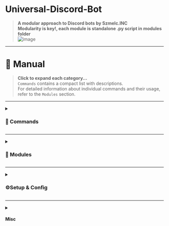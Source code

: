 
# **Universal-Discord-Bot**  
> **A modular approach to Discord bots by Szmelc.INC** \
> **Modularity is key!, each module is standalone .py script in modules folder**  \
![image](https://github.com/user-attachments/assets/7f3494c0-581f-4398-b53a-11fce9e5695e)

---

# 📖 **Manual**  
> **Click to expand each category...**  
> `Commands` contains a compact list with descriptions.  
> For detailed information about individual commands and their usage, refer to the `Modules` section.

---

<details>
<summary><h3>📜 Commands</h3></summary>

#### **ADMIN COMMANDS**
```
shell          - Access server's shell (Poorman's terminal over Discord)
upload         - Upload local file from server to Discord
dm             - Send direct message from bot to specified user
listroles      - List all roles specified user has
addrole        - Add a role to user
removerole     - Remove role from user
startpresence  - Start rich presence
stoppresence   - Stop rich presence
updatepresence - Update rich presence
rm             - Advanced message removal
```

#### **USER COMMANDS**
```
yt           - Search for a video on YouTube
mp3          - Convert YT URL to mp3
mp4          - Convert YT URL to mp4
cmd          - Same as `shell` but very restricted
joke         - Tell joke (Polish jokes from sadistic.pl)
bomba        - Tell Kapitan Bomba quote
boner        - Tell Bogdan Boner quote
crypto       - Fetch recent cryptocurrency prices
losowe       - Fetch random meme from jbzd.com.pl/losowe
game         - Start Tictactoe game between two users
```
#### **VC [MUSIC]**
```
join    - Join user's voice channel
leave   - Leave voice channel
play    - Play song, or add to queue
stop    - Stop music
skip    - Skip current song
queue   - List current queue
```

#### **MISC**
```
textemoji    - Print some random text emojis
coinflip     - Flip a coin
diceroll     - Roll a dice (either D6 or D20)
randomstring - Generate random string of characters
```

#### **NSFW**
```
cycki        - Fetch random NSFW picture from zmarsa.pl
furry        - Fetch some furry arts
```

</details>

---

<details>
<summary><h3>🧩 Modules</h3></summary>

#### **Commands by Module:**

> `shell.py`
```bash
shell <COMMAND>
```

> `cmd.py`
```bash
cmd <[figlet/toilet/cowsay/fortune/uptime]>
```

> `yt.py`
```bash
yt "search query"
```

> `dlp.py`
```bash
mp3 <URL>
mp4 <URL>
```

> `file_upload.py`
```bash
upload #channel /path/to/file
```

> `dm.py`
```bash
dm @user <Message>
```

> `tictactoe.py`
```bash
game @user1 @user2
```

> `role_manager.py`
```bash
listroles @user
addrole @user @role
removerole @user @role
```

> `rng.py`
```bash
coinflip
diceroll [6/20]
randomstring [Length]
```

> `losowe.py`
```bash
losowe
```

> `jokes.py`
```bash
joke
```

> `furry.py`
```bash
furry <search query>
```

> `emote.py`
```bash
textemoji
```

> `cycki.py`
```bash
cycki
```

> `crypto.py`
```bash
crypto
crypto <SYMBOL>
```

> `bomba.py`
```bash
bomba
```

> `boner.py`
```bash
boner
```

> `rich_presence.py`
```bash
startpresence
stoppresence
updatepresence <field> <value>
```

> `responses.py`
- Gives % for bot to reply to chat messages, see [misc/responses.txt] \
- Example responses.txt format:
```bash
keyword 1:reponse 1, response 2
keyword 2:response x, response y
```

> `music_vc.py`
```bash
join
leave
play <URL>
stop
skip
queue
```

> `shredder.py` \
> `[time]` uses format like: `5s`, `10m`, `1h` etc \
> add `--backup` flag to first backup and send to user issuing command, before deletion.
```bash
rm user [time] @username
rm user [time] @username --backup
rm channel [time]
rm global [time]
```

</details>

---

<details>
<summary><h3>⚙️Setup & Config</h3></summary>

# Installation & Setup
> **Download source code with:**
```bash
git clone https://github.com/Szmelc-INC/Universal-Discord-Bot
cd Universal-Discord-Bot
```
> **Install dependencies with:**
```bash
python3 -m pip install -r requirements.txt
```
> **Now set your details like token, in `config.json`, when done, start the bot with:**
```bash
# CLI Interface
python3 main.py

# Directly
python3 main.py <bot_name>

# In Background (Bash)
nohup python3 main.py <bot_name> &
```

### config.json
> Configure multiple bots by specifying:  
> preferred name, token, prefix, path to modules, and optionally either white or blacklisted modules for each bot. \
> <bot_name> parameter is just for you to tell script which one you mean, tho try to avoid very special characters and spaces, \
> If bot name has spaces, add `""` around name while running start commands.
```json
{
  "<bot_name>": {
    "token": "TOKEN",
    "command_prefix": "!",
    "modules_folder": "modules",
    "enabled_modules": [],
    "disabled_modules": []
  },
  "Universal Bot": {
    "token": "TOKEN",
    "command_prefix": "/",
    "modules_folder": "/path/to/modules",
    "enabled_modules": [],
    "disabled_modules": ["examplemodule"]
  }
}
```
---
### responses.txt
> (One keyword, can have unlimited responses, which will be random picked each time it runs) \
> `:` separates keyword from responses, responses are separated by `,` \
> Set reply % chance in `responses.py` script.
> Configure trigger words & responses in such format:
```bash
keyword:response 1, response 2
```

</details>

---

<details>
<summary><h4>Misc</h4></summary>
  
> *Want to contribute? Feel free to reach out via Email, GitHub or Discord!*

> **Projects based on Universal-Discord-Bot <3**
- [e621 Discord Bot](https://github.com/AngryDraconequus/e621-discord-bot)

</details>
